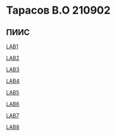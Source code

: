<h1>Тарасов В.О 210902</h1>
<h2>ПИИС</h2>


<a href="https://aloence.github.io/piis/lab1/">LAB1</a>


<a href="https://aloence.github.io/piis/lab2/">LAB2</a>


<a href="https://aloence.github.io/piis/lab3/">LAB3</a>


<a href="https://aloence.github.io/piis/lab4/">LAB4</a>


<a href="https://aloence.github.io/piis/lab5/">LAB5</a>


<a href="https://aloence.github.io/piis/lab6/">LAB6</a>


<a href="https://aloence.github.io/piis/lab7/">LAB7</a>


<a href="https://aloence.github.io/piis/lab8/">LAB8</a>
